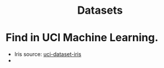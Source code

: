 <h1 align="center">Datasets</h1>
 
 Find in UCI Machine Learning.
=======

 - Iris source: <a href="https://archive.ics.uci.edu/ml/datasets/iris"> uci-dataset-iris </a>
 -  
